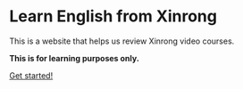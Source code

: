 # Learn English from Xinrong

This is a website that helps us review Xinrong video courses.

**This is for learning purposes only.**

[Get started!](http://ymeixxx.github.io/learn-english-from-xinrong/courses/lesson-1)
